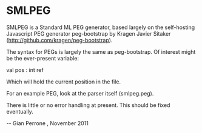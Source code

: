 SMLPEG
======

SMLPEG is a Standard ML PEG generator, based largely on the self-hosting Javascript PEG generator
peg-bootstrap by Kragen Javier Sitaker (http://github.com/kragen/peg-bootstrap).

The syntax for PEGs is largely the same as peg-bootstrap.  Of interest might be the ever-present variable:

   val pos : int ref

Which will hold the current position in the file.

For an example PEG, look at the parser itself (smlpeg.peg).

There is little or no error handling at present.  This should be fixed eventually.

 -- Gian Perrone <gdpe at itu dot dk>, November 2011

